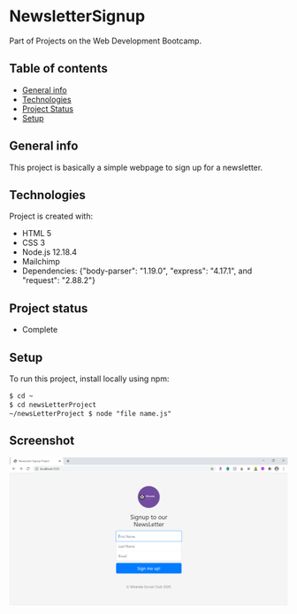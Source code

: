 # NewsletterSignup
Part of Projects on the Web Development Bootcamp.

## Table of contents
* [General info](#general-info)
* [Technologies](#technologies)
* [Project Status](#project-status)
* [Setup](#setup)

## General info
This project is basically a simple webpage to sign up for a newsletter.
	
## Technologies
Project is created with:
* HTML 5
* CSS 3
* Node.js 12.18.4
* Mailchimp
* Dependencies: {"body-parser": "1.19.0", "express": "4.17.1", and "request": "2.88.2"}

## Project status
* Complete
	
## Setup
To run this project, install locally using npm:

```
$ cd ~
$ cd newsLetterProject
~/newsLetterProject $ node "file name.js"
```
## Screenshot
![Alt text](/newsLetterSignUp-screenShot.png?raw=true "NewsletterSignup")
